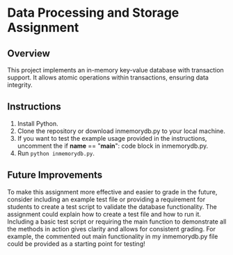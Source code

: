 # Data Processing and Storage Assignment

## Overview
This project implements an in-memory key-value database with transaction support. It allows atomic operations within transactions, ensuring data integrity.

## Instructions
1. Install Python.
2. Clone the repository or download inmemorydb.py to your local machine.
3. If you want to test the example usage provided in the instructions, uncomment the if __name__ == "__main__": code block in inmemorydb.py.
4. Run `python inmemorydb.py`.

## Future Improvements
To make this assignment more effective and easier to grade in the future, consider including an example test file or providing a requirement for students to create a test script to validate the database functionality. The assignment could explain how to create a test file and how to run it. Including a basic test script or requiring the main function to demonstrate all the methods in action gives clarity and allows for consistent grading. For example, the commented out main functionality in my inmemorydb.py file could be provided as a starting point for testing!
